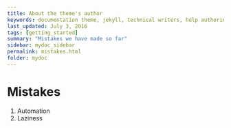 ```yaml
---
title: About the theme's author
keywords: documentation theme, jekyll, technical writers, help authoring tools, hat replacements
last_updated: July 3, 2016
tags: [getting_started]
summary: "Mistakes we have made so far"
sidebar: mydoc_sidebar
permalink: mistakes.html
folder: mydoc
---
```

# Mistakes


1. Automation 
2. Laziness
